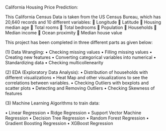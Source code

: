 California Housing Price Prediction:

This California Census Data is taken from the US Census Bureau, which has 20,640 records and 10 different variables:
	Longitude
	Latitude
	Housing median age
	Total rooms
	Total bedrooms
	Population
	Households
	Median income
	Ocean proximity
	Median house value

This project has been completed in three different parts as given below:

(1)	  Data Wrangling:
•	Checking missing values
•	Filling missing values
•	Creating new features
•	Converting categorical variables into numerical
•	Standardizing data
•	Checking multicollenearity

(2)	 EDA (Exploratory Data Analysis): 
•	Distribution of households with different visualizations
•	Heat Map and other visualizations to see the correlations between variables.
•	Checking Outliers with boxplots and scatter plots
•	Detecting and Removing Outliers
•	Checking Skewness of features

(3)	   Machine Learning Algorithms to train data:

•	Linear Regression
•	Ridge Regression
•	Support Vector Machine Regression
•	Decision Tree Regression
•	Random Forest Regression
•	Gradient Boosting Regression
•	XGBoost Regression
